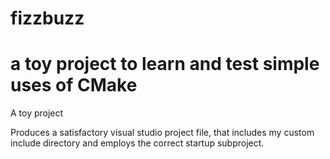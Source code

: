 # fizzbuzz
# a toy project to learn and test simple uses of CMake

A toy project

Produces a satisfactory visual studio project file, that includes my custom include directory and employs the correct startup subproject.